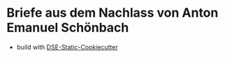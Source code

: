 # Briefe aus dem Nachlass von Anton Emanuel Schönbach


* build with [DSE-Static-Cookiecutter](https://github.com/acdh-oeaw/dse-static-cookiecutter)
